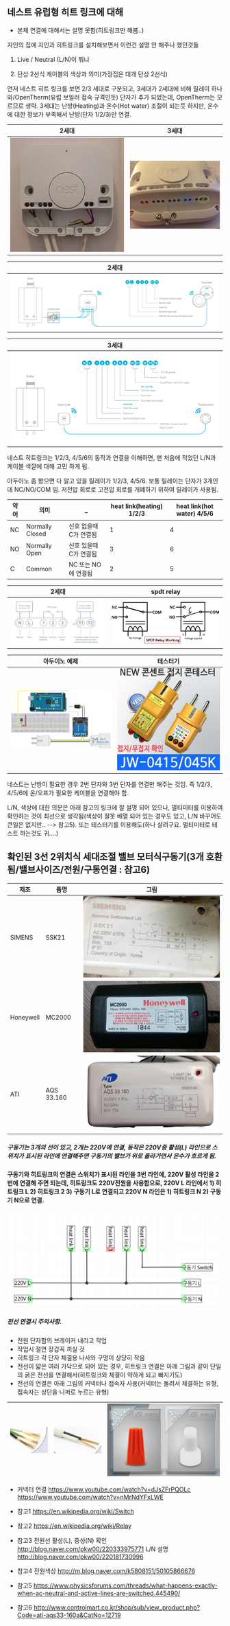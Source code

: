 ## 네스트 유럽형 히트 링크에 대해
* 본체 연결에 대해서는 설명 못함(히트링크만 해봄..)

지인의 집에 지인과 히트링크를 설치해보면서 이런건 설명 안 해주나 했던것들


1. Live / Neutral (L/N)이 뭐냐

2. 단상 2선식 케이블의 색상과 의미(가정집은 대개 단상 2선식)

먼저 네스트 히트 링크를 보면 2/3 세대로 구분되고, 3세대가 2세대에 비해 릴레이 하나와/OpenTherm(유럽 보일러 접속 규격인듯) 단자가 추가 되었는데, OpenTherm는 모르므로 생략. 3세대는 난방(Heating)과 온수(Hot water) 조절이 되는듯 하지만, 온수에 대한 정보가 부족해서 난방(단자 1/2/3)만 연결.

2세대 | 3세대
  ---|---
![image](./pics/01.head2nd.jpg) | ![image](./pics/02.heat3rd.jpg)

2세대|
  ---|
![image](./pics/a1-cables.png) |

3세대|
  ---|
![image](./pics/a2-cables.jpg) |


네스트 히트링크는 1/2/3, 4/5/6의 동작과 연결을 이해하면,
맨 처음에 적었던 L/N과 케이블 색깔에 대해 고민 하게 됨.

아두이노 좀 봤으면 다 알고 있을 릴레이가 1/2/3, 4/5/6.
보통 릴레이는 단자가 3개인데 NC/NO/COM 임. 저전압 회로로 고전압 회로를 개폐하기 위하여 릴레이가 사용됨.

약어 | 의미 | _ | heat link(heating) 1/2/3 | heat link(hot water) 4/5/6
  ---|---|---|---|---
NC | Normally Closed | 신호 없을때 C가 연결됨 | 1 | 4 
NO | Normally Open   | 신호 있을때 C가 연결됨 | 3 | 6
C  | Common | NC 또는 NO에 연결됨 | 2 | 5

2세대 | spdt relay
  ---|---
![image](./pics/03.heat2ndsch.png) | ![image](./pics/spdt.png)

아두이노 예제 | 테스터기
---|---
![image](./pics/Controlling-high-voltage-home-appliances-using-the-TV-Remote-Circuit-Schematics.png)|![image](./pics/tester.png)

네스트는 난방이 필요한 경우 2번 단자와 3번 단자를 연결만 해주는 것임. 즉 1/2/3, 4/5/6에 온/오프가 필요한 케이블을 연결해야 함.

L/N, 색상에 대한 의문은 아래 참고의 링크에 잘 설명 되어 있으나, 멀티미터를
이용하여 확인하는 것이 최선으로 생각됨(색상이 잘못 배열 되어 있는 경우도 있고, L/N 바꾸어도 큰일은 없지만.. -->  참고5).
또는 테스터기를 이용해도(하나 살려구요. 멀티미터로 테스트 하는것도 귀....)

## 확인된 3선 2위치식 세대조절 밸브 모터식구동기(3개 호환됨/밸브사이즈/전원/구동연결 : 참고6)

제조 | 품명 | 그림
---|---|---
SIMENS|SSK21|![image](./pics/g1.jpg)
Honeywell|MC2000|![image](./pics/g2.jpg)
ATI|AQS 33.160|![image](./pics/g3.jpg)

##### 구동기는 3개의 선이 있고, 2개는 220V에 연결, 동작은 220V중 활성(L) 라인으로 스위치가 표시된 라인에 연결해주면 구동기의 밸브가 위로 올라가면서 온수가 흐르게 됨.

#### 구동기와 히트링크의 연결은 스위치가 표시된 라인을 3번 라인에, 220V 활성 라인을 2번에 연결해 주면 되는데, 히트링크도 220V전원을 사용함으로, 220V L 라인에서 1) 히트링크 L 2) 히트링크 2 3) 구동기 L로 연결되고 220V N 라인은 1) 히트링크 N 2) 구동기 N으로 연결.


![image](./pics/sch.png)



##### 전선 연결시 주의사항.
* 전원 단자함의 브레이커 내리고 작업
* 작업시 절연 장갑꼭 끼실 것
* 히트링크 각 단자 체결용 나사와 구멍이 상당히 작음
* 전선이 얇은 여러 가닥으로 되어 있는 경우, 히트링크 연결은 아래 그림과 같이 단일의 굵은 전선을 연결해서(히트링크와 체결이 약하게 되고 빠지기도) 
* 전선의 연결은 아래 그림의 커넥터나 접속자 사용(커넥터는 돌려서 체결하는 유형, 접속자는 상단을 니퍼로 누르는 유형)

![image](./pics/c1.png)|![image](./pics/c2.png)|![image](./pics/c3.png)
---|---|---

* 커넥터 연결 https://www.youtube.com/watch?v=dJsZFrPQOLc https://www.youtube.com/watch?v=nMrNdYFxLWE







* 참고1 https://en.wikipedia.org/wiki/Switch
* 참고2 https://en.wikipedia.org/wiki/Relay
* 참고3 전원선 활성(L), 중성(N) 확인 http://blog.naver.com/pkw00/220333975771 L/N 설명 http://blog.naver.com/pkw00/220181730996
* 참고4 전원색상 http://m.blog.naver.com/k5808151/50105866676
* 참고5 https://www.physicsforums.com/threads/what-happens-exactly-when-ac-neutral-and-active-lines-are-switched.445490/
* 참고6 http://www.controlmart.co.kr/shop/sub/view_product.php?Code=ati-aqs33-160a&CatNo=12719



